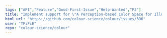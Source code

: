```yaml
---
tags: ["API","Feature","Good-First-Issue","Help-Wanted","P2"]
title: "Implement support for \"A Perception-based Color Space for Illumination-invariant Image Processing\"."
html_url: "https://github.com/colour-science/colour/issues/396"
user: "TFiFiE"
repo: "colour-science/colour"
---
```


